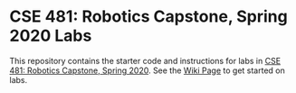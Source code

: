 # CSE 481: Robotics Capstone, Spring 2020 Labs

This repository contains the starter code and instructions for labs in [CSE 481: Robotics Capstone, Spring 2020](https://sites.google.com/view/cse481sp20/). See the [Wiki Page](https://github.com/cse481sp20/labs/wiki) to get started on labs.
